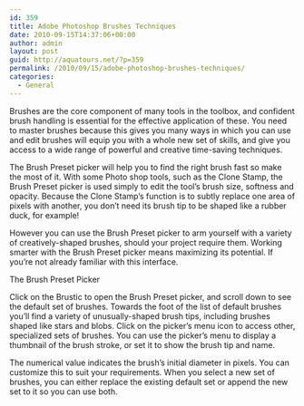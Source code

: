 ```yaml
---
id: 359
title: Adobe Photoshop Brushes Techniques
date: 2010-09-15T14:37:06+00:00
author: admin
layout: post
guid: http://aquatours.net/?p=359
permalink: /2010/09/15/adobe-photoshop-brushes-techniques/
categories:
  - General
---
```

Brushes are the core component of many tools in the toolbox, and confident brush handling is essential for the effective application of these. You need to master brushes because this gives you many ways in which you can use and edit brushes will equip you with a whole new set of skills, and give you access to a wide range of powerful and creative time-saving techniques.

The Brush Preset picker will help you to find the right brush fast so make the most of it. With some Photo shop tools, such as the Clone Stamp, the Brush Preset picker is used simply to edit the tool’s brush size, softness and opacity. Because the Clone Stamp’s function is to subtly replace one area of pixels with another, you don’t need its brush tip to be shaped like a rubber duck, for example!

However you can use the Brush Preset picker to arm yourself with a variety of creatively-shaped brushes, should your project require them. Working smarter with the Brush Preset picker means maximizing its potential. If you’re not already familiar with this interface.

The Brush Preset Picker

Click on the Brustic to open the Brush Preset picker, and scroll down to see the default set of brushes. Towards the foot of the list of default brushes you’ll find a variety of unusually-shaped brush tips, including brushes shaped like stars and blobs. Click on the picker’s menu icon to access other, specialized sets of brushes. You can use the picker’s menu to display a thumbnail of the brush stroke, or set it to show the brush tip and name.

The numerical value indicates the brush’s initial diameter in pixels. You can customize this to suit your requirements. When you select a new set of brushes, you can either replace the existing default set or append the new set to it so you can use both.